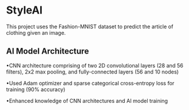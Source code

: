 # StyleAI

This project uses the Fashion-MNIST dataset to predict the article of clothing given an image.

## AI Model Architecture

•CNN architecture comprising of two 2D convolutional layers (28 and 56 filters), 2x2 max pooling, and fully-connected layers (56 and 10 nodes)

•Used Adam optimizer and sparse categorical cross-entropy loss for training (90% accuracy)

•Enhanced knowledge of CNN architectures and AI model training